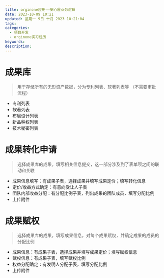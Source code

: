 ```yaml
---
title: orginone应用——安心屋业务逻辑
date: 2023-10-09 10:21
updated: 星期一 9日 十月 2023 10:21:04
tags: 
categories:
  - 项目开发
  - orginone实习经历
keywords: 
description:
---
```

# 成果库
 > 用于存储所有的无形资产数据，分为专利列表、软著列表等 （不需要审批流程）

- 专利列表
- 软著列表
- 布局设计列表
- 新品种权列表
- 技术秘密列表

# 成果转化申请
> 选择成果库的成果，填写相关信息提交，这一部分涉及到了表单项之间的联动和关联

- 成果信息填写：有成果子表，选择成果并填写成果定价；填写转化信息
- 定价/收益方式确定：有意向受让人子表 
- 团队内部收益分配：有分配比例子表，列出成果的团队成员，填写分配比例
- 上传附件

# 成果赋权
> 选择成果库的成果，填写成果信息，对每个成果赋权，并确定成果的成员的分配比例

- 成果信息：有成果子表，选择成果并填写成果定价；填写赋权信息
- 赋权信息：有成果子表，填写赋权比例
- 权益分配确定：有发明人分配子表，填写分配比例
- 上传附件

